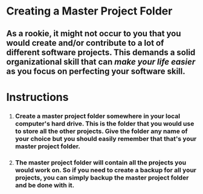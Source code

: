 # **Creating a Master Project Folder**

## As a rookie, it might not occur to you that you would create and/or contribute to a lot of different software projects. This demands a solid organizational skill that can _**make your life easier**_ as you focus on perfecting your software skill.


# **Instructions**

1. ### Create a master project folder somewhere in your local computer's hard drive. This is the folder that you would use to store all the other projects. Give the folder any name of your choice but you should easily remember that that's your master project folder. 

2. ### The master project folder will contain all the projects you would work on. So if you need to create a backup for all your projects, you can simply backup the master project folder and be done with it. 

